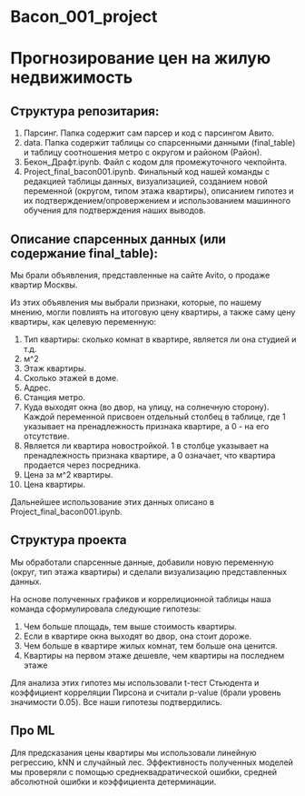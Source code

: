 # Bacon_001_project
# Прогнозирование цен на жилую недвижимость 

## Структура репозитария:
1) Парсинг. Папка содержит сам парсер и код с парсингом Авито.
2) data. Папка содержит таблицы со спарсенными данными (final_table) и таблицу соотношения метро c округом и районом (Район).
3) Бекон_Драфт.ipynb. Файл с кодом для промежуточного чекпойнта.
4) Project_final_bacon001.ipynb. Финальный код нашей команды с редакцией таблицы данных, визуализацией, созданием новой переменной (округом, типом этажа квартиры), описанием гипотез и их подтверждением/опровержением и использованием машинного обучения для подтверждения наших выводов.

## Описание спарсенных данных (или содержание final_table):
Мы брали объявления, представленные на сайте Avito, о продаже квартир Москвы.  

Из этих объявления мы выбрали признаки, которые, по нашему мнению, могли повлиять на итоговую цену квартиры, а также саму цену квартиры, как целевую переменную:
1) Тип квартиры: сколько комнат в квартире, является ли она студией и т.д.
2)  м^2
3)  Этаж квартиры.
4)  Сколько этажей в доме.
5)  Адрес.
6)  Станция метро.
7)  Куда выходят окна (во двор, на улицу, на солнечную сторону). Каждой переменной присвоен отдельный столбец в таблице, где 1 указывает на пренадлежность признака квартире, а 0 - на его отсутствие.
8)  Является ли квартира новостройкой. 1 в столбце указывает на пренадлежность признака квартире, а 0 означает, что квартира продается через посредника.
9)  Цена за м^2 квартиры.
10)  Цена квартиры.

Дальнейшее использование этих данных описано в Project_final_bacon001.ipynb.

## Структура проекта 
Мы обработали спарсенные данные, добавили новую переменную (округ, тип этажа квартиры) и сделали визуализацию представленных данных. 

На основе полученных графиков и коррелиционной таблицы наша команда сформулировала следующие гипотезы: 
1. Чем больше площадь, тем выше стоимость квартиры.
2. Если в квартире окна выходят во двор, она стоит дороже.
3. Чем больше в квартире жилых комнат, тем больше она ценится.
4. Квартиры на первом этаже дешевле, чем квартиры на последнем этаже

Для анализа этих гипотез мы использовали t-тест Стьюдента и коэффициент корреляции Пирсона и считали p-value (брали уровень значимости 0.05). Все наши гипотезы подтвердились.

## Про ML 
Для предсказания цены квартиры мы использовали линейную регрессию, kNN и случайный лес. Эффективность полученных моделей мы проверяли с помощью  среднеквадратической ошибки, средней абсолютной ошибки и коэффициента детерминации.


